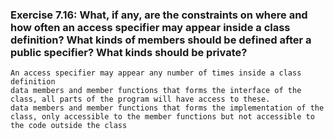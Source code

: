 ### Exercise 7.16: What, if any, are the constraints on where and how often an access specifier may appear inside a class definition? What kinds of members should be defined after a public specifier? What kinds should be private?

    An access specifier may appear any number of times inside a class definition
    data members and member functions that forms the interface of the class, all parts of the program will have access to these.
    data members and member functions that forms the implementation of the class, only accessible to the member functions but not accessible to the code outside the class

    